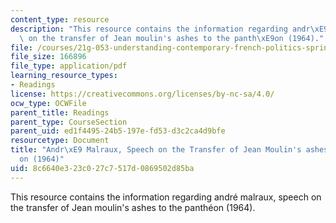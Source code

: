 ```yaml
---
content_type: resource
description: "This resource contains the information regarding andr\xE9 malraux, speech\
  \ on the transfer of Jean moulin's ashes to the panth\xE9on (1964)."
file: /courses/21g-053-understanding-contemporary-french-politics-spring-2014/8c6640e323c027c7517d0869502d85ba_MIT21G_053S14_Andre.pdf
file_size: 166896
file_type: application/pdf
learning_resource_types:
- Readings
license: https://creativecommons.org/licenses/by-nc-sa/4.0/
ocw_type: OCWFile
parent_title: Readings
parent_type: CourseSection
parent_uid: ed1f4495-24b5-197e-fd53-d3c2ca4d9bfe
resourcetype: Document
title: "Andr\xE9 Malraux, Speech on the Transfer of Jean Moulin's ashes to the Panth\xE9\
  on (1964)"
uid: 8c6640e3-23c0-27c7-517d-0869502d85ba
---
```

This resource contains the information regarding andré malraux, speech on the transfer of Jean moulin's ashes to the panthéon (1964).